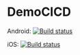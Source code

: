# DemoCICD

Android: [![Build status](https://build.appcenter.ms/v0.1/apps/a5a44456-5146-441e-8a29-3a9991c45f02/branches/main/badge)](https://appcenter.ms)

iOS: [![Build status](https://build.appcenter.ms/v0.1/apps/2a0db45b-b2c2-446c-9fc0-0e94293afc0a/branches/main/badge)](https://appcenter.ms)
